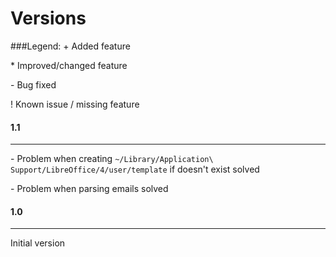 Versions
========

###Legend:
\+ Added feature

\* Improved/changed feature

\- Bug fixed

\! Known issue / missing feature


#### 1.1
------------
\- Problem when creating `~/Library/Application\ Support/LibreOffice/4/user/template` if doesn't exist solved

\- Problem when parsing emails solved


#### 1.0
------------
Initial version